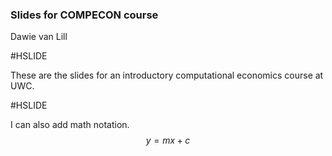 

### Slides for COMPECON course

Dawie van Lill

#HSLIDE

These are the slides for an introductory computational economics course at UWC.

#HSLIDE

I can also add math notation. $$y = mx + c$$
